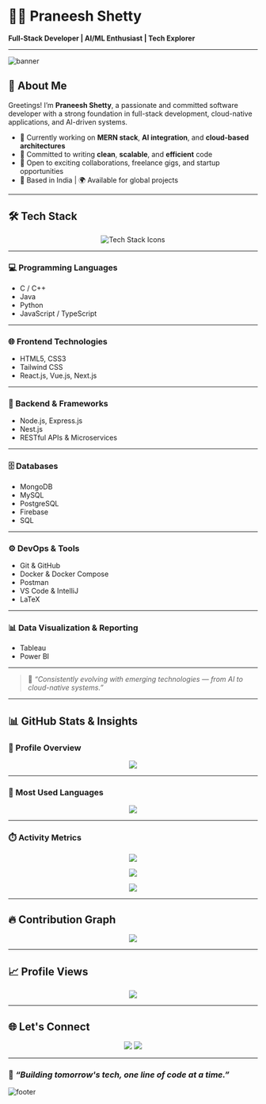 <!-- README.md -->

# 👨‍💻 Praneesh Shetty

**Full-Stack Developer | AI/ML Enthusiast | Tech Explorer**

---

![banner](https://capsule-render.vercel.app/api?type=waving&color=F70000&height=200&text=Welcome%20to%20My%20GitHub&fontAlign=50&fontColor=FFFFFF&fontSize=40)

## 👋 About Me

Greetings! I’m **Praneesh Shetty**, a passionate and committed software developer with a strong foundation in full-stack development, cloud-native applications, and AI-driven systems.

- 💼 Currently working on **MERN stack**, **AI integration**, and **cloud-based architectures**
- 🎯 Committed to writing **clean**, **scalable**, and **efficient** code
- 🤝 Open to exciting collaborations, freelance gigs, and startup opportunities
- 📍 Based in India | 🌍 Available for global projects

---

## 🛠️ Tech Stack

<p align="center">
  <img src="https://skillicons.dev/icons?i=html,css,tailwind,js,react,vue,next,nodejs,express,typescript,nest,java,python,c,cpp,mongodb,mysql,postgres,git,github,docker,postman,latex,tableau,powerbi" alt="Tech Stack Icons" />
</p>

---

### 💻 Programming Languages

- C / C++
- Java
- Python
- JavaScript / TypeScript

---

### 🌐 Frontend Technologies

- HTML5, CSS3
- Tailwind CSS
- React.js, Vue.js, Next.js

---

### 🔧 Backend & Frameworks

- Node.js, Express.js
- Nest.js
- RESTful APIs & Microservices

---

### 🗄️ Databases

- MongoDB
- MySQL
- PostgreSQL
- Firebase
- SQL

---

### ⚙️ DevOps & Tools

- Git & GitHub
- Docker & Docker Compose
- Postman
- VS Code & IntelliJ
- LaTeX

---

### 📊 Data Visualization & Reporting

- Tableau
- Power BI

---

> 🧠 _“Consistently evolving with emerging technologies — from AI to cloud-native systems.”_

---

## 📊 GitHub Stats & Insights

### 📌 Profile Overview

<p align="center">
  <img src="https://github-profile-summary-cards.vercel.app/api/cards/profile-details?username=PraneeshShetty&theme=github_dark" />
</p>

---

### 💬 Most Used Languages

<p align="center">
  <img src="https://github-readme-stats-sigma-five.vercel.app/api/top-langs/?username=PraneeshShetty&layout=donut&theme=github_dark&hide_border=true" />
</p>

---

### ⏱️ Activity Metrics

<p align="center">
  <img src="https://github-profile-summary-cards.vercel.app/api/cards/commit-per-day?username=PraneeshShetty&theme=github_dark" />
</p>

<p align="center">
  <img src="https://github-profile-summary-cards.vercel.app/api/cards/repos-per-language?username=PraneeshShetty&theme=github_dark" />
</p>

<p align="center">
  <img src="https://github-profile-summary-cards.vercel.app/api/cards/productive-time?username=PraneeshShetty&theme=github_dark&utcOffset=5.5" />
</p>

---

## 🔥 Contribution Graph

<p align="center">
  <img src="https://github-readme-activity-graph.vercel.app/graph?username=PraneeshShetty&theme=github-compact" />
</p>

---

## 📈 Profile Views

<p align="center">
  <img src="https://komarev.com/ghpvc/?username=PraneeshShetty&style=for-the-badge&color=F70000&label=PROFILE+VIEWS" />
</p>

---

## 🌐 Let's Connect

<p align="center">
  <a href="https://github.com/PraneeshShetty"><img src="https://img.shields.io/badge/GitHub-100000?style=for-the-badge&logo=github&logoColor=white" /></a>
  <a href="https://www.linkedin.com/in/praneesh-shetty"><img src="https://img.shields.io/badge/LinkedIn-0A66C2?style=for-the-badge&logo=linkedin&logoColor=white" /></a>
</p>

---

### 🚀 *“Building tomorrow's tech, one line of code at a time.”*

![footer](https://capsule-render.vercel.app/api?type=waving&color=F70000&height=120&section=footer)